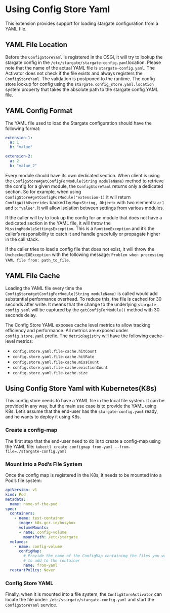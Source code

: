 # Using Config Store Yaml

This extension provides support for loading stargate configuration from
a YAML file.

## YAML File Location

Before the `ConfigStoreYaml` is registered in the OSGi, it will try to
lookup the stargate config in the `/etc/stargate/stargate-config.yaml`location. 
Please note that the name of the actual YAML file is `stargate-config.yaml`. 
The Activator does not check if the file exists and always registers the `ConfigStoreYaml`. The validation is postponed to the runtime.
The config store lookup for config using the `stargate.config_store.yaml.location` system property that takes the
absolute path to the stargate config YAML file.

## YAML Config Format

The YAML file used to load the Stargate configuration should have the
following format:

```yaml
extension-1:
  a: 1
  b: "value"

extension-2:
  a: 2
  b: "value_2"
```

Every module should have its own dedicated section. When client is using
the `ConfigStore#getConfigForModule(String moduleName)` method to
retrieve the config for a given module, the `ConfigStoreYaml` returns
only a dedicated section. So for example, when using
`ConfigStore#getConfigForModule("extension-1)` it will return
`ConfigWithOverrides` backed by `Map<String, Object>` with two elements: `a:1` and `b:"value"`. 
It will allow isolation between settings from various modules.

If the caller will try to look up the config for an module that does not
have a dedicated section in the YAML file, it will throw the
`MissingModuleSettingsException`. This is a `RuntimeException` and it’s
the caller’s responsibility to catch it and handle gracefully or
propagate higher in the call stack.

If the caller tries to load a config file that does not exist, it will throw the
`UncheckedIOException` with the following message: `Problem when processing YAML file from: path_to_file`. 

## YAML File Cache

Loading the YAML file every time the `ConfigStore#getConfigForModule(String moduleName)` is called would add substantial performance overhead.
To reduce this, the file is cached for 30 seconds after write. It means that the change to the underlying `stargate-config.yaml`
will be captured by the `getConfigForModule()` method with 30 seconds delay.

The Config Store YAML exposes cache level metrics to allow tracking efficiency and performance. 
All metrics are exposed under `config.store.yaml` prefix. 
The `MetricRegistry` will have the following cache-level metrics:
*   `config.store.yaml.file-cache.hitCount`
*   `config.store.yaml.file-cache.hitRate`
*   `config.store.yaml.file-cache.missCount`
*   `config.store.yaml.file-cache.evictionCount`
*   `config.store.yaml.file-cache.size`

## Using Config Store Yaml with Kubernetes(K8s)

This config store needs to have a YAML file in the local file system. It
can be provided in any way, but the main use case is to provide the YAML
using K8s. Let’s assume that the end-user has the `stargate-config.yaml`
ready, and he wants to deploy it using K8s.

### Create a config-map

The first step that the end-user need to do is to create a config-map
using the YAML file:
`kubectl create configmap from-yaml --from-file=./stargate-config.yaml`

### Mount into a Pod’s File System

Once the config map is registered in the K8s, it needs to be mounted
into a Pod’s file system:
```yaml
apiVersion: v1
kind: Pod
metadata:
  name: name-of-the-pod
spec:
  containers:
    - name: test-container
      image: k8s.gcr.io/busybox
      volumeMounts:
      - name: config-volume
        mountPath: /etc/stargate
  volumes:
    - name: config-volume
      configMap:
        # Provide the name of the ConfigMap containing the files you want
        # to add to the container
        name: from-yaml
  restartPolicy: Never
```

### Config Store YAML

Finally, when it is mounted into a file system, the `ConfigStoreActivator` can locate the file under:
`/etc/stargate/stargate-config.yaml` and start the `ConfigStoreYaml` service.
